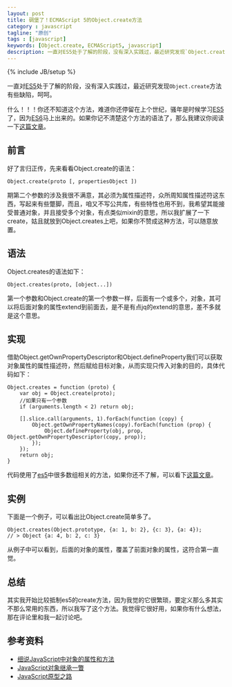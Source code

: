 ```yaml
---
layout: post
title: 碉堡了！ECMAScript 5的Object.create方法
category : javascript
tagline: "原创"
tags : [javascript]
keywords: [Object.create, ECMAScript5, javascript]
description: 一直对ES5处于了解的阶段，没有深入实践过，最近研究发现`Object.create`方法有些缺陷，呵呵。
---
```

{% include JB/setup %}

一直对[ES5][1]处于了解的阶段，没有深入实践过，最近研究发现`Object.create`方法有些缺陷，呵呵。

什么！！！你还不知道这个方法，难道你还停留在上个世纪，骚年是时候学习[ES5][1]了，因为[ES6][1]马上出来的。如果你记不清楚这个方法的语法了，那么我建议你阅读一下[这篇文章](http://yanhaijing.com/javascript/2015/05/08/member-of-object/)。

## 前言
好了言归正传，先来看看Object.create的语法：

	Object.create(proto [, propertiesObject ])

期第二个参数的涉及我很不满意，其必须为属性描述符，众所周知属性描述符这东西，写起来有些蹩脚，而且，咱又不写公共库，有些特性也用不到，我希望其能接受普通对象，并且接受多个对象，有点类似mixin的意思，所以我扩展了一下create，姑且就放到Object.creates上吧，如果你不赞成这种方法，可以随意放置。

## 语法
Object.creates的语法如下：

	Object.creates(proto, [object...])

第一个参数和Object.create的第一个参数一样，后面有一个或多个，对象，其可以将后面对象的属性extend到前面去，是不是有点jq的extend的意思，差不多就是这个意思。

## 实现
借助Object.getOwnPropertyDescriptor和Object.defineProperty我们可以获取对象属性的属性描述符，然后赋给目标对象，从而实现只传入对象的目的，具体代码如下：

	Object.creates = function (proto) {
        var obj = Object.create(proto);
        //如果只有一个参数
        if (arguments.length < 2) return obj;
		
        [].slice.call(arguments, 1).forEach(function (copy) {
            Object.getOwnPropertyNames(copy).forEach(function (prop) {
                Object.defineProperty(obj, prop, Object.getOwnPropertyDescriptor(copy, prop));
            });
        });
        return obj;
    }

代码使用了[es5][1]中很多数组相关的方法，如果你还不了解，可以看下[这篇文章](http://yanhaijing.com/javascript/2014/01/17/fun-with-javascript-native-array-functions/)。

## 实例
下面是一个例子，可以看出比Object.create简单多了。

	Object.creates(Object.prototype, {a: 1, b: 2}, {c: 3}, {a: 4});
	// > Object {a: 4, b: 2, c: 3}

从例子中可以看到，后面的对象的属性，覆盖了前面对象的属性，这符合第一直觉。

## 总结
其实我开始比较抵制es5的create方法，因为我觉的它很繁琐，要定义那么多其实不那么常用的东西，所以我写了这个方法。我觉得它很好用，如果你有什么想法，那在评论里和我一起讨论吧。

## 参考资料
- [细说JavaScript中对象的属性和方法](http://yanhaijing.com/javascript/2015/05/08/member-of-object/)
- [JavaScript对象继承一瞥](http://yanhaijing.com/javascript/2014/11/09/object-inherit-of-js)
- [JavaScript原型之路](http://yanhaijing.com/javascript/2014/07/18/javascript-prototype)

[1]: http://yanhaijing.com/es5/ "es5"
